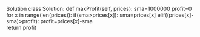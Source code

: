 Solution
class Solution:
    def maxProfit(self, prices): 
        sma=1000000
        profit=0
        for x in range(len(prices)):
            if(sma>prices[x]):
                sma=prices[x]
            elif((prices[x]-sma)>profit):
                profit=prices[x]-sma      
        return profit
